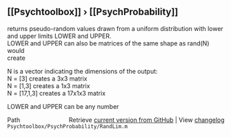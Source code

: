 ## [[Psychtoolbox]] &#8250; [[PsychProbability]]

returns pseudo-random values drawn from a uniform distribution with lower  
and upper limits LOWER and UPPER.  
LOWER and UPPER can also be matrices of the same shape as rand(N) would  
create  
  
N is a vector indicating the dimensions of the output:  
  N = [3]      creates a    3x3 matrix  
  N = [1,3]    creates a    1x3 matrix  
  N = [17,1,3] creates a 17x1x3 matrix  
  
LOWER and UPPER can be any number  




<div class="code_header" style="text-align:right;">
  <span style="float:left;">Path&nbsp;&nbsp;</span> <span class="counter">Retrieve <a href=
  "https://raw.github.com/Psychtoolbox-3/Psychtoolbox-3/beta/Psychtoolbox/PsychProbability/RandLim.m">current version from GitHub</a> | View <a href=
  "https://github.com/Psychtoolbox-3/Psychtoolbox-3/commits/beta/Psychtoolbox/PsychProbability/RandLim.m">changelog</a></span>
</div>
<div class="code">
  <code>Psychtoolbox/PsychProbability/RandLim.m</code>
</div>

